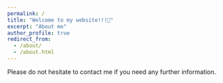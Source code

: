 ```yaml
---
permalink: /
title: "Welcome to my website!!!🎉"
excerpt: "About me"
author_profile: true
redirect_from: 
  - /about/
  - /about.html
---
```


Please do not hesitate to contact me if you need any further information.

